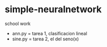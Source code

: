 # simple-neuralnetwork
school work

* ann.py = tarea 1, clasificacion lineal
* sine.py = tarea 2, el del seno(x)
